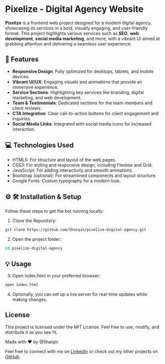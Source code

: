 # Pixelize - Digital Agency Website

**Pixelize** is a frontend web project designed for a modern digital agency, showcasing its services in a bold, visually engaging, and user-friendly format. This project highlights various services such as **SEO**, **web development**, **social media marketing**, and more, with a vibrant UI aimed at grabbing attention and delivering a seamless user experience.

## 🚀 Features

- **Responsive Design**: Fully optimized for desktops, tablets, and mobile devices.
- **Vibrant UI/UX**: Engaging visuals and animations that provide an immersive experience.
- **Service Sections**: Highlighting key services like branding, digital marketing, and web development.
- **Team & Testimonials**: Dedicated sections for the team members and client reviews.
- **CTA Integration**: Clear call-to-action buttons for client engagement and inquiries.
- **Social Media Links**: Integrated with social media icons for increased interaction.

## 💻 Technologies Used
- HTML5: For structure and layout of the web pages.
- CSS3: For styling and responsive design, including Flexbox and Grid.
- JavaScript: For adding interactivity and smooth animations.
- Bootstrap (optional): For streamlined components and layout structure.
- Google Fonts: Custom typography for a modern look.
## ⚙️ 🛠️ Installation & Setup

Follow these steps to get the bot running locally:

1. Clone the Repository:
```bash
git clone https://github.com/5haiqin/pixelize-digital-agency.git

```

2. Open the project folder::
```bash
cd pixelize-digital-agency

```
## 💡 Usage
3. Open index.html in your preferred browser:
```bash
open index.html
```

4. Optionally, you can set up a live server for real-time updates while making changes.


## License
This project is licensed under the MIT License. Feel free to use, modify, and distribute it as you see fit.

Made with ❤️ by @5haiqin

Feel free to connect with me on [LinkedIn](https://www.linkedin.com/in/shaiqin/)  or check out my other projects on [GitHub](https://github.com/5haiqin?tab=repositories).


